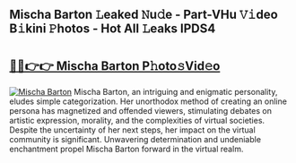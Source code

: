 ## Mischa Barton 𝙻eaked 𝙽u𝚍e - Part-VHu 𝚅𝚒deo B𝚒kini 𝙿hotos - Hot All 𝙻eaks IPDS4

# <h2><a href="http://ld1qti.urlbe.top/?page=Mischa+Barton">🔗🔗👉👉 Mischa Barton P𝚑oto𝚜Vid𝚎o</a></h2>

[![Mischa Barton](https://i.imgur.com/eBuTRDB.gif)](http://ld1qti.urlbe.top/?page=Mischa+Barton)
Mischa Barton, an intriguing and enigmatic personality, eludes simple categorization. Her unorthodox method of creating an online persona has magnetized and offended viewers, stimulating debates on artistic expression, morality, and the complexities of virtual societies. Despite the uncertainty of her next steps, her impact on the virtual community is significant. Unwavering determination and undeniable enchantment propel Mischa Barton forward in the virtual realm.
